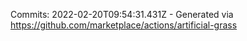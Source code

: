 Commits: 2022-02-20T09:54:31.431Z - Generated via https://github.com/marketplace/actions/artificial-grass
<br>
